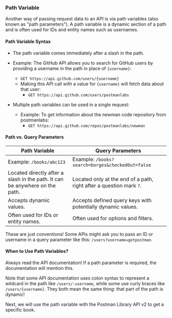 ### __Path Variable__

Another way of passing request data to an API is via path variables (also known as "path parameters"). A path variable is a dynamic section of a path and is often used for IDs and entity names such as usernames.

#### __Path Variable Syntax__

- The path variable comes immediately after a slash in the path.
- Example: The GitHub API allows you to search for GitHub users by providing a username in the path in place of `{username}`:
  - `GET https://api.github.com/users/{username}`
  - Making this API call with a value for `{username}` will fetch data about that user:
    - `GET https://api.github.com/users/postmanlabs`

- Multiple path variables can be used in a single request:
  - Example: To get information about the newman code repository from postmanlabs:
    - `GET https://api.github.com/repos/postmanlabs/newman`

#### __Path vs. Query Parameters__

| Path Variable | Query Parameters |
|---------------|------------------|
| Example: `/books/abc123` | Example: `/books?search=borges&checkedOut=false` |
| Located directly after a slash in the path. It can be anywhere on the path. | Located only at the end of a path, right after a question mark `?`. |
| Accepts dynamic values. | Accepts defined query keys with potentially dynamic values. |
| Often used for IDs or entity names. | Often used for options and filters. |

These are just conventions! Some APIs might ask you to pass an ID or username in a query parameter like this: `/users?username=getpostman`.

#### __When to Use Path Variables?__

Always read the API documentation! If a path parameter is required, the documentation will mention this. 

Note that some API documentation uses colon syntax to represent a wildcard in the path like `/users/:username`, while some use curly braces like `/users/{username}`. They both mean the same thing: that part of the path is dynamic!

Next, we will use the path variable with the Postman Library API v2 to get a specific book.